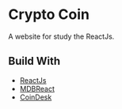 # Crypto Coin

A website for study the ReactJs.

## Build With
* [ReactJs](https://reactjs.org/)
* [MDBReact](https://mdbootstrap.com/react/#!)
* [CoinDesk](https://www.coindesk.com/api/)
